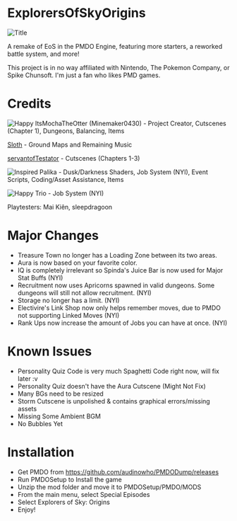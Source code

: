 # ExplorersOfSkyOrigins
![Title](https://github.com/Minemaker0430/ExplorersOfSkyOrigins/assets/85040155/bb3e0ad5-e87e-43e0-a6f4-a84e90a08d87)

A remake of EoS in the PMDO Engine, featuring more starters, a reworked battle system, and more!

This project is in no way affiliated with Nintendo, The Pokemon Company, or Spike Chunsoft. I'm just a fan who likes PMD games.

# Credits
![Happy](https://github.com/Minemaker0430/ExplorersOfSkyOrigins/assets/85040155/43f9044e-c728-466b-bdf7-7be7d75e0399) ItsMochaTheOtter (Minemaker0430) - Project Creator, Cutscenes (Chapter 1), Dungeons, Balancing, Items

[Sloth](https://github.com/slothplaysnecro) - Ground Maps and Remaining Music

[servantofTestator](https://github.com/servantoftestator) - Cutscenes (Chapters 1-3)

![Inspired](https://github.com/Minemaker0430/ExplorersOfSkyOrigins/assets/85040155/404187c5-1773-4f20-9c7f-714d14a356ad) Palika - Dusk/Darkness Shaders, Job System (NYI), Event Scripts, Coding/Asset Assistance, Items

![Happy](https://github.com/Minemaker0430/ExplorersOfSkyOrigins/assets/85040155/7619157c-c020-4cdf-a873-74592477dc43) Trio - Job System (NYI)

Playtesters: Mai Kiên, sleepdragoon

# Major Changes
 - Treasure Town no longer has a Loading Zone between its two areas.
 - Aura is now based on your favorite color.
 - IQ is completely irrelevant so Spinda's Juice Bar is now used for Major Stat Buffs (NYI)
 - Recruitment now uses Apricorns spawned in valid dungeons. Some dungeons will still not allow recruitment. (NYI)
 - Storage no longer has a limit. (NYI)
 - Electivire's Link Shop now only helps remember moves, due to PMDO not supporting Linked Moves (NYI)
 - Rank Ups now increase the amount of Jobs you can have at once. (NYI)

# Known Issues
 - Personality Quiz Code is very much Spaghetti Code right now, will fix later :v
 - Personality Quiz doesn't have the Aura Cutscene (Might Not Fix)
 - Many BGs need to be resized
 - Storm Cutscene is unpolished & contains graphical errors/missing assets
 - Missing Some Ambient BGM
 - No Bubbles Yet

# Installation
 - Get PMDO from https://github.com/audinowho/PMDODump/releases
 - Run PMDOSetup to Install the game
 - Unzip the mod folder and move it to PMDOSetup/PMDO/MODS
 - From the main menu, select Special Episodes
 - Select Explorers of Sky: Origins
 - Enjoy!
